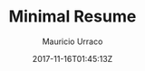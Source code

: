---
title: "Minimal Resume"
github: https://github.com/murraco/jekyll-theme-minimal-resume
demo: https://jekyll-theme-minimal-resume.netlify.com/
author: Mauricio Urraco
ssg:
  - Jekyll
cms:
  - No Cms
date: 2017-11-16T01:45:13Z
github_branch: master
description: "Simple Jekyll theme for a minimal resume website: https://jekyll-theme-minimal-resume.netlify.com/"
---